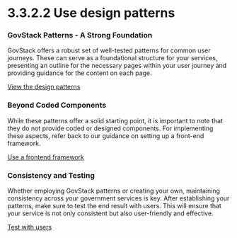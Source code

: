 # 3.3.2.2 Use design patterns

### **GovStack Patterns - A Strong Foundation**

GovStack offers a robust set of well-tested patterns for common user journeys. These can serve as a foundational structure for your services, presenting an outline for the necessary pages within your user journey and providing guidance for the content on each page.

[View the design patterns](../../service-patterns/4-get-started-using-patterns.md)

### **Beyond Coded Components**

While these patterns offer a solid starting point, it is important to note that they do not provide coded or designed components. For implementing these aspects, refer back to our guidance on setting up a front-end framework.

[Use a frontend framework](3.3.2.3-use-a-frontend-framework.md)

### **Consistency and Testing**

Whether employing GovStack patterns or creating your own, maintaining consistency across your government services is key. After establishing your patterns, make sure to test the end result with users. This will ensure that your service is not only consistent but also user-friendly and effective.

[Test with users](../3.1-user-centred-design/3.1.2.1-test-with-users.md)
